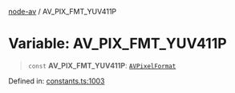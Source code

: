 [node-av](../globals.md) / AV\_PIX\_FMT\_YUV411P

# Variable: AV\_PIX\_FMT\_YUV411P

> `const` **AV\_PIX\_FMT\_YUV411P**: [`AVPixelFormat`](../type-aliases/AVPixelFormat.md)

Defined in: [constants.ts:1003](https://github.com/seydx/av/blob/f8631fc881b394300b1479f511d55cf1c370a87f/src/constants/constants.ts#L1003)
